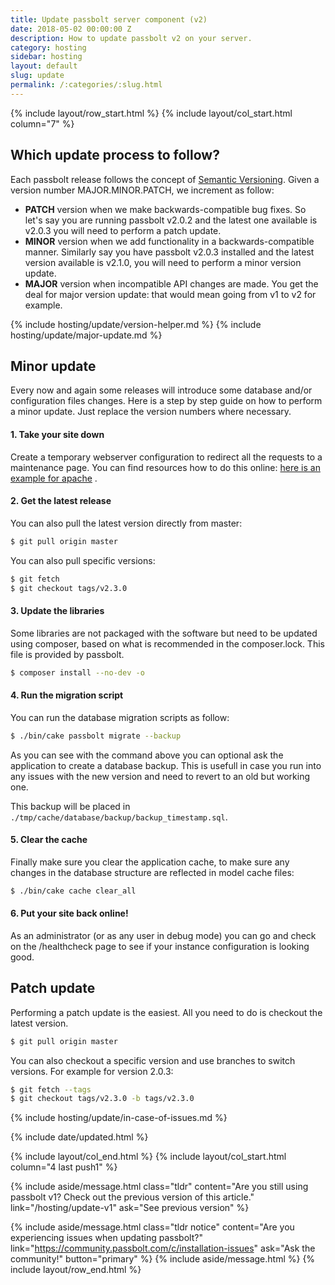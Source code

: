```yaml
---
title: Update passbolt server component (v2)
date: 2018-05-02 00:00:00 Z
description: How to update passbolt v2 on your server.
category: hosting
sidebar: hosting
layout: default
slug: update
permalink: /:categories/:slug.html
---
```


{% include layout/row_start.html %}
{% include layout/col_start.html column="7" %}

## Which update process to follow?

Each passbolt release follows the concept of [Semantic Versioning](http://www.semver.org). Given a version number MAJOR.MINOR.PATCH, we increment as follow:

* **PATCH** version when we make backwards-compatible bug fixes. So let's say you are running passbolt v2.0.2 and the latest one available is v2.0.3 you will need to perform a patch update.
* **MINOR** version when we add functionality in a backwards-compatible manner. Similarly say you have passbolt v2.0.3 installed and the latest version available is v2.1.0, you will need to perform a minor version update.
* **MAJOR** version when incompatible API changes are made. You get the deal for major version update: that would mean going from v1 to v2 for example.

{% include hosting/update/version-helper.md %}
{% include hosting/update/major-update.md %}

## Minor update

Every now and again some releases will introduce some database and/or configuration files changes. 
Here is a step by step guide on how to perform a minor update. Just replace the version numbers where necessary.

#### 1. Take your site down

Create a temporary webserver configuration to redirect all the requests to a maintenance page. 
You can find resources how to do this online: [here is an example for apache](http://stackoverflow.com/questions/21709026/apache-enable-maintenance-mode-across-all-virtual-hosts) .

#### 2. Get the latest release

You can also pull the latest version directly from master:
```bash
$ git pull origin master
```

You can also pull specific versions:
```bash
$ git fetch
$ git checkout tags/v2.3.0
```

#### 3. Update the libraries

Some libraries are not packaged with the software but need to be updated using composer, based on 
what is recommended in the composer.lock. This file is provided by passbolt.

```bash
$ composer install --no-dev -o
```

#### 4. Run the migration script

You can run the database migration scripts as follow:
```bash
$ ./bin/cake passbolt migrate --backup
```

As you can see with the command above you can optional ask the application to create a database backup.
This is usefull in case you run into any issues with the new version and need to revert to an old but working one.

This backup will be placed in `./tmp/cache/database/backup/backup_timestamp.sql`.

#### 5. Clear the cache
Finally make sure you clear the application cache, to make sure any changes in the database structure are
reflected in model cache files:
```bash
$ ./bin/cake cache clear_all
```

#### 6. Put your site back online!

As an administrator (or as any user in debug mode) you can go and check on the /healthcheck page to see 
if your instance configuration is looking good.

## Patch update

Performing a patch update is the easiest. All you need to do is checkout the latest version.
```bash
$ git pull origin master
```

You can also checkout a specific version and use branches to switch versions. For example for version 2.0.3:

```bash
$ git fetch --tags
$ git checkout tags/v2.3.0 -b tags/v2.3.0
```

{% include hosting/update/in-case-of-issues.md %}

{% include date/updated.html %}

{% include layout/col_end.html %}
{% include layout/col_start.html column="4 last push1" %}

{% include aside/message.html
    class="tldr"
    content="Are you still using passbolt v1? Check out the previous version of this article."
    link="/hosting/update-v1"
    ask="See previous version"
%}

{% include aside/message.html
    class="tldr notice"
    content="Are you experiencing issues when updating passbolt?"
    link="https://community.passbolt.com/c/installation-issues"
    ask="Ask the community!"
    button="primary"
%}
{% include aside/message.html %}
{% include layout/row_end.html %}
